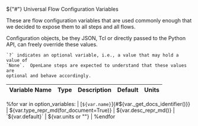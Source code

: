 ${"#"} Universal Flow Configuration Variables

These are flow configuration variables that are used commonly enough that we
decided to expose them to all steps and all flows.

Configuration objects, be they JSON, Tcl or directly passed to the Python API,
can freely override these values.

```{note}
`?` indicates an optional variable, i.e., a value that may hold a value of
`None`.  OpenLane steps are expected to understand that these values are
optional and behave accordingly.
```

| Variable Name | Type | Description | Default | Units |
| - | - | - | - | - |
%for var in option_variables:
| [`${var.name}`]{#${var._get_docs_identifier()}} | ${var.type_repr_md(for_document=True)} | ${var.desc_repr_md()} | `${var.default}` | ${var.units or ""} |
%endfor
